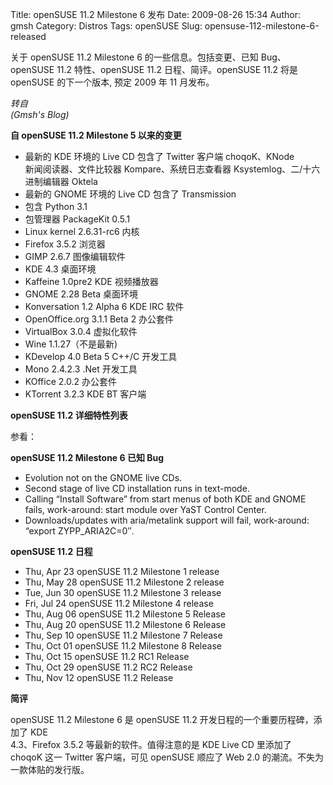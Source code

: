Title: openSUSE 11.2 Milestone 6 发布
Date: 2009-08-26 15:34
Author: gmsh
Category: Distros
Tags: openSUSE
Slug: opensuse-112-milestone-6-released

关于 openSUSE 11.2 Milestone 6 的一些信息。包括变更、已知 Bug、openSUSE
11.2 特性、openSUSE 11.2 日程、简评。openSUSE 11.2 将是 openSUSE
的下一个版本, 预定 2009 年 11 月发布。

*转自  
(Gmsh's Blog)*

**自 openSUSE 11.2 Milestone 5 以来的变更**

* 最新的 KDE 环境的 Live CD 包含了 Twitter 客户端 choqoK、KNode  
新闻阅读器、文件比较器 Kompare、系统日志查看器
Ksystemlog、二/十六进制编辑器 Oktela  
* 最新的 GNOME 环境的 Live CD 包含了 Transmission  
* 包含 Python 3.1  
* 包管理器 PackageKit 0.5.1  
* Linux kernel 2.6.31-rc6 内核  
* Firefox 3.5.2 浏览器  
* GIMP 2.6.7 图像编辑软件  
* KDE 4.3 桌面环境  
* Kaffeine 1.0pre2 KDE 视频播放器  
* GNOME 2.28 Beta 桌面环境  
* Konversation 1.2 Alpha 6 KDE IRC 软件  
* OpenOffice.org 3.1.1 Beta 2 办公套件  
* VirtualBox 3.0.4 虚拟化软件  
* Wine 1.1.27（不是最新)  
* KDevelop 4.0 Beta 5 C++/C 开发工具  
* Mono 2.4.2.3 .Net 开发工具  
* KOffice 2.0.2 办公套件  
* KTorrent 3.2.3 KDE BT 客户端

**openSUSE 11.2 详细特性列表**

参看：

**openSUSE 11.2 Milestone 6 已知 Bug**

* Evolution not on the GNOME live CDs.  
* Second stage of live CD installation runs in text-mode.  
* Calling “Install Software” from start menus of both KDE and GNOME
fails, work-around: start module over YaST Control Center.  
* Downloads/updates with aria/metalink support will fail, work-around:
“export ZYPP\_ARIA2C=0″.

**openSUSE 11.2 日程**

* Thu, Apr 23 openSUSE 11.2 Milestone 1 release  
* Thu, May 28 openSUSE 11.2 Milestone 2 release  
* Tue, Jun 30 openSUSE 11.2 Milestone 3 release  
* Fri, Jul 24 openSUSE 11.2 Milestone 4 release  
* Thu, Aug 06 openSUSE 11.2 Milestone 5 Release  
* Thu, Aug 20 openSUSE 11.2 Milestone 6 Release  
* Thu, Sep 10 openSUSE 11.2 Milestone 7 Release  
* Thu, Oct 01 openSUSE 11.2 Milestone 8 Release  
* Thu, Oct 15 openSUSE 11.2 RC1 Release  
* Thu, Oct 29 openSUSE 11.2 RC2 Release  
* Thu, Nov 12 openSUSE 11.2 Release

**简评**

openSUSE 11.2 Milestone 6 是 openSUSE 11.2
开发日程的一个重要历程碑，添加了 KDE  
4.3、Firefox 3.5.2 等最新的软件。值得注意的是 KDE Live CD 里添加了
choqoK 这一 Twitter 客户端，可见 openSUSE 顺应了 Web 2.0
的潮流。不失为一款体贴的发行版。
